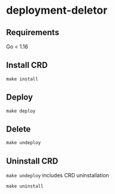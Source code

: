 # deployment-deletor

## Requirements

Go < 1.16

## Install CRD

```
make install
```

## Deploy

```
make deploy
```

## Delete

```
make undeploy
```

## Uninstall CRD

`make undeploy` includes CRD uninstallation

```
make uninstall
```
